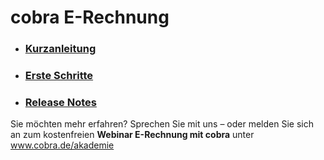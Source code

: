 # cobra E-Rechnung  
 
* ### [Kurzanleitung](./Kurzanleitung/README.md)

* ### [Erste Schritte](./Erste-Schritte/README.md)

* ### [Release Notes](./Release-Notes/README.md)

Sie möchten mehr erfahren? Sprechen Sie mit uns – oder melden Sie sich an zum
kostenfreien **Webinar E-Rechnung mit cobra** unter www.cobra.de/akademie
